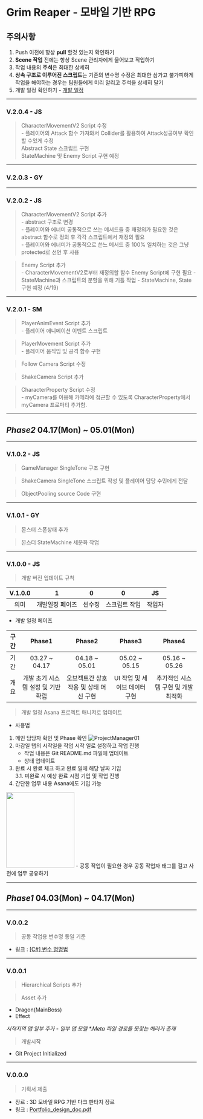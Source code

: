 # Grim Reaper - 모바일 기반 RPG


## 주의사항
1. Push 이전에 항상 **pull** 할것 있는지 확인하기
2. **Scene 작업** 전에는 항상 Scene 관리자에게 물어보고 작업하기
3. 작업 내용의 **주석**은 최대한 상세히
3. **상속 구조로 이루어진 스크립트**는 기존의 변수명 수정은 최대한 삼가고 불가피하게 작업을 해야하는 경우는 팀원들에게 미리 알리고 주석을 상세히 달기
4. 개발 일정 확인하기 - [개발 일정](https://app.asana.com/0/1204352798021693/list)
---
### V.2.0.4 - JS
> CharacterMovementV2 Script 수정  
    - 플레이어의 Attack 함수 가져와서 Collider를 활용하여 Attack성공여부 확인 할 수있게 수정  
> Abstract State 스크립트 구현  
> StateMachine 및 Enemy Script 구현 예정  

---
### V.2.0.3 - GY

---
### V.2.0.2 - JS
> CharacterMovementV2 Script 추가  
    - abstract 구조로 변경  
    - 플레이어와 에너미 공통적으로 쓰는 메서드들 중 재정의가 필요한 것은 abstract 함수로 정의 후 각각 스크립트에서 재정의 필요  
    - 플레이어와 에너미가 공통적으로 쓴느 메서드 중 100% 일치하는 것은 그냥 protected로 선언 후 사용  

> Enemy Script 추가  
    - CharacterMovementV2로부터 재정의할 함수 Enemy Script에 구현 필요
    - StateMachine과 스크립트의 분할을 위해 기틀 작업
    - StateMachine, State 구현 예정 (4/19)

---
### V.2.0.1 - SM
> PlayerAnimEvent Script 추가  
    - 플레이어 애니메이션 이벤트 스크립트

> PlayerMovement Script 추가  
    - 플레이어 움직임 및 공격 함수 구현

> Follow Camera Script 수정  

> ShakeCamera Script 추가  

> CharacterProperty Script 수정  
    - myCamera를 이용해 카메라에 접근할 수 있도록 CharacterProperty에서 myCamera 프로퍼티 추가함.
---
## ***Phase2*** 04.17(Mon) ~ 05.01(Mon)
---
### V.1.0.2 - JS
> GameManager SingleTone 구조 구현  

> ShakeCamera SingleTone 스크립트 작성 및 플레이어 담당 수민에게 전달  

> ObjectPooling source Code 구현  
---
### V.1.0.1 - GY
> 몬스터 스폰상태 추가  

> 몬스터 StateMachine 세분화 작업  
---
### V.1.0.0 - JS
> 개발 버전 업데이트 규칙  

|V.1.0.0  | 1             | 0            |  0           | JS      |
|:-------:|:-------------:|:------------:|:------------:|:-------:|
|   의미  | 개발일정 페이즈 | 씬수정       | 스크립트 작업 |작업자    |

- 개발 일정 페이즈  

|구간   |    Phase1    |     Phase2   |      Phase3   |     Phase4    |
|:----:|:------------:|:------------:|:-------------:|:-------------:|
|기간|03.27 ~ 04.17| 04.18 ~ 05.01 | 05.02 ~ 05.15 | 05.16 ~ 05.26 |
|개요|개발 초기 시스템 설정 및 기반 확립 | 오브젝트간 상호작용 및 상태 머신 구현 | UI 작업 및 세이브 데이터 구현| 추가적인 시스템 구현 및 개발 최적화| 


> 개발 일정 Asana 프로젝트 매니저로 업데이트
- 사용법  
1. 메인 담당자 확인 및 Phase 확인
![ProjectManager01](https://user-images.githubusercontent.com/105345909/230705711-a3b1db32-9918-4815-9d6e-0f82869dbb8b.PNG)
2. 마감일 탭의 시작일을 작업 시작 일로 설정하고 작업 진행  
    - 작업 내용은 Git README.md 파일에 업데이트
    - 상태 업데이트 
3. 완료 시 완료 체크 하고 완료 일에 해당 날짜 기입  
3.1. 미완료 시 예상 완료 시점 기입 및 작업 진행 
4. 간단한 업무 내용 Asana에도 기입 가능  
<img src = "https://user-images.githubusercontent.com/105345909/230705713-2d2a0ddb-fdeb-438e-8949-3ff0a6e94bfb.PNG" width = "180" height ="200"/>
     - 공동 작업이 필요한 경우 공동 작업자 태그를 걸고 사전에 업무 공유하기
     
---
## ***Phase1*** 04.03(Mon) ~ 04.17(Mon)
---
### V.0.0.2

> 공동 작업용 변수명 통일 기준  

- 링크 : [[C#] 변수 명명법](https://jinlee0206.github.io/develop/Naming.html)  

---
### V.0.0.1
> Hierarchical Scripts 추가

> Asset 추가
- Dragon(MainBoss)
- Effect  

_시작지역 맵 일부 추가 - 일부 맵 모델 *.Meta 파일 경로를 못찾는 에러가 존재_

> 개발시작
- Git Project Initialized
---
### V.0.0.0 
> 기획서 제출  
- 장르 : 3D 모바일 RPG 기반 다크 판타지 장르
- 링크 : [Portfolio_design_doc.pdf](https://github.com/kirby1004/AtentsTeamProject/files/11157952/Portfolio_design_doc.pdf)
   

